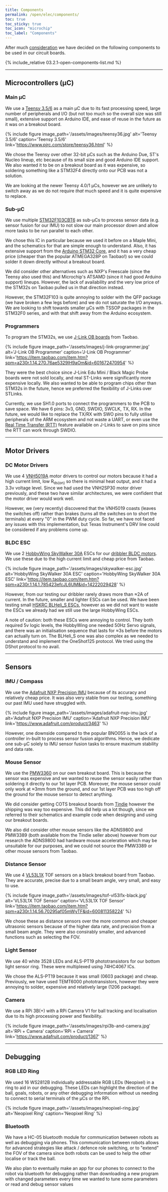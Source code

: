 ```yaml
---
title: Components
permalink: /open/elec/components/
toc: true
toc_sticky: true
toc_icon: "microchip"
toc_label: "Components"
---
```


After much [consideration](#sike/history) we have decided on the following
components to be used in our circuit boards.

{% include_relative 03.2.1-open-components-list.md %}

---

## Microcontrollers (µC)

### Main µC

We use a [Teensy 3.5/6](https://www.pjrc.com/store/teensy36.html) as a main µC
due to its fast processing speed, large number of peripherals and I/O (but not
too much so the overall size was still small), extensive support on Arduino IDE,
and ease of reuse in the future as it was on a breakout board.

{% include figure
image_path='/assets/images/teensy36.jpg'
alt='Teensy 3.5/6'
caption='Teensy 3.5/6'
link='https://www.pjrc.com/store/teensy36.html'
%}

We chose the Teensy over other 32-bit µCs such as the Arduino Due, ST's Nucleo
lineup, etc because of its small size and good Arduino IDE support. We also
wanted it to be on a breakout board as it was expensive, so soldering something
like a STM32F4 directly onto our PCB was not a solution.

We are looking at the newer Teensy 4.0/1 µCs, however we are unlikely to switch
away as we do not require _that_ much speed and it is quite expensive to
replace. <!---link to teensy kaboom history--->

### Sub-µC

We use multiple
[STM32F103CBT6](https://www.st.com/en/microcontrollers-microprocessors/stm32f103cb.html)
as sub-µCs to process sensor data (e.g. sensor fusion for our IMU) to not slow
our main processor down and allow more tasks to be run parallel to each other.

We chose this IC in particular because we used it before on a Maple Mini, and
the schematics for that are simple enough to understand. Also, it has extensive
support from the
[Arduino STM32 Core](https://github.com/stm32duino/Arduino_Core_STM32), and it
has a very cheap price (cheaper than the popular ATMEGA328P on Taobao!) so we
could solder it down directly without a breakout board.

We did consider other alternatives such as NXP's Freescale (since the Teensy
also used this) and Microchip's ATSAMD (since it had good Arduino support)
lineups. However, the lack of availability and the very low price of the STM32s
on Taobao pulled us in that direction instead.

However, the STM32F103 is quite annoying to solder with the QFP package (we have
broken a few legs before) and we do not saturate the I/O anyways. We are looking
to shift towards smaller µCs with TSSOP packages in the STM32F0 series, and with
that shift away from the Arduino ecosystem.

### Programmers

To program the STM32s, we use
[J-Link OB boards](https://item.taobao.com/item.htm?spm=a230r.1.14.270.76ae5329lH9aOm&id=601672470954)
from Taobao.

{% include figure
image_path='/assets/images/j-link-programmer.jpg'
alt='J-Link OB Programmer'
caption='J-Link OB Programmer'
link='https://item.taobao.com/item.htm?spm=a230r.1.14.270.76ae5329lH9aOm&id=601672470954'
%}

They were the best choice since J-Link Edu Mini / Black Magic Probe boards were
not sold locally, and real ST-Links were significantly more expensive locally.
We also wanted to be able to program chips other than STM32s in the future,
hence we preferred the flexibility of J-Links over STLinks.

Currently, we use SH1.0 ports to connect the programmers to the PCB to save
space. We have 6 pins: 3v3, GND, SWDIO, SWCLK, TX, RX. In the future, we would
like to replace the TX/RX with SWO pins to fully utilise peripherals of the ARM
ecosystem and not waste a UART, or even use the
[Real Time Transfer (RTT)](https://www.segger.com/products/debug-probes/j-link/technology/about-real-time-transfer/)
feature available on J-Links to save on pins since the RTT can work through
SWDIO.

---

## Motor Drivers

### DC Motor Drivers

We use 4
[VNH5019A](https://www.st.com/en/automotive-analog-and-power/vnh5019a-e.html)
motor drivers to control our motors because it had a high current limit, low
R<sub>ds(on)</sub> so there is minimal heat output, and it had a 3.3v voltage
level. Since we had used the VNH2SP30 motor driver previously, and these two
have similar architectures, we were confident that the motor driver would work
well.

However, we (very recently) discovered that the VNH5019 coasts (leaves the
switches off) rather than brakes (turns all the switches on to short the
terminals) at every "0" in the PWM duty cycle. So far, we have not faced any
issues with this implementation, but Texas Instrument's DRV line could be
considered if any problems come up.

### BLDC ESC

We use 2
[HobbyWing SkyWalker 30A](http://www.hobbywing.com/goods.php?id=407&filter_attr=6345.6463)
ESCs for our [dribbler BLDC motors](/open/mech/dribbler/#motor). We use these
due to the high current limit and cheap price from Taobao.

{% include figure
image_path='/assets/images/skywalker-esc.jpg'
alt='HobbyWing SkyWalker 30A ESC'
caption='HobbyWing SkyWalker 30A ESC'
link='https://item.taobao.com/item.htm?spm=a230r.1.14.1.785423efcJL6UM&id=14222029428'
%}

However, from our testing our dribbler rarely draws more than ≈2A of current. In
the future, smaller and lighter ESCs can be used. We have been testing small
[HSKRC BLHeli_S ESCs](https://item.taobao.com/item.htm?spm=a1z10.3-c-s.w4002-21603605950.14.965e3cabAhrB4E&id=571193702193),
however as we did not want to waste the ESCs we already had we still use the
large HobbyWing ESCs.

A note of caution: both these ESCs were annoying to control. They both required
5v logic levels, the HobbyWing one needed 50Hz Servo signals, and there was an
initialisation sequence that lasts for ≈3s before the motors can actually turn
on. The BLHeli_S one was also complex as we needed to understand and implement
the OneShot125 protocol. We tried using the DShot protocol to no avail.

---

## Sensors

### IMU / Compass

We use the [Adafruit NXP Precision IMU](https://www.adafruit.com/product/3463)
because of its accuracy and relatively cheap price. It was also very stable from
our testing, something our past IMU used have struggled with.

{% include figure
image_path='/assets/images/adafruit-nxp-imu.jpg'
alt='Adafruit NXP Precision IMU'
caption='Adafruit NXP Precision IMU'
link='https://www.adafruit.com/product/3463'
%}

However, one downside compared to the popular BNO055 is the lack of a controller
in-built to process sensor fusion algorithms. Hence, we dedicate one sub-µC
solely to IMU sensor fusion tasks to ensure maximum stability and data rate.

### Mouse Sensor

We use the [PMW3360](https://www.pixart.com/products-detail/10/PMW3360DM-T2QU)
on our own breakout board. This is because the sensor was expensive and we
wanted to reuse the sensor easily rather than soldering it directly to our 1st
layer PCB. Moreover, the mouse sensor could only work at ≈3mm from the ground,
and our 1st layer PCB was too high off the ground for the mouse sensor to detect
anything.

We did consider getting COTS breakout boards from
[Tindie](https://www.tindie.com/products/jkicklighter/pmw3360-motion-sensor/)
however the shipping was way too expensive. This did help us a lot though, since
we referred to their schematics and example code when designing and using our
breakout boards.

We also did consider other mouse sensors like the ADNS9800 and PMW3389 (both
available from the Tindie seller above) however from our research the ADNS9800
had hardware mouse acceleration which may be unsuitable for our purposes, and we
could not source the PMW3389 or other mouse sensors from Taobao.

### Distance Sensor

We use 4
[VL53L1X](https://item.taobao.com/item.htm?spm=a230r.1.14.18.53c9464a8UXNhB&id=600540090714)
TOF sensors on a black breakout board from Taobao. They are accurate, precise
due to a small beam angle, very small, and easy to use.

{% include figure
image_path='/assets/images/tof-vl53l1x-black.jpg'
alt='VL53L1X TOF Sensor'
caption='VL53L1X TOF Sensor'
link='https://item.taobao.com/item.htm?spm=a230r.1.14.56.70295af05mWyTF&id=600811358224'
%}

We chose these as distance sensors over the more common and cheaper ultrasonic
sensors because of the higher data rate, and precision from a small beam angle.
They were also consirably smaller, and advanced functions such as selecting the
FOV.

### Light Sensor

We use 40 white 3528 LEDs and ALS-PT19 phototransistors for our bottom light
sensor ring. <!---explain ring---> These were multiplexed using 74HC4067 ICs.

We chose the ALS-PT19 because it was small (0603 package) and cheap. Previously,
we have used TEMT6000 phototransistors, however they were annoying to solder,
expensive and relatively large (1206 package).

### Camera

We use a RPi 3B(+) with a RPi Camera V1 for ball tracking and localisation due
to its high processing power and flexibility.

{% include figure
image_path='/assets/images/rpi3b-and-camera.jpg'
alt='RPi + Camera'
caption='RPi + Camera'
link='https://www.adafruit.com/product/1367'
%}

---

## Debugging

### RGB LED Ring

We used 16 WS2812B individually addressable RGB LEDs (Neopixel) in a ring to aid
in our debugging. These LEDs can highlight the direction of the ball, goals,
robots, or any other debugging information without us needing to connect to
serial terminals of the µCs or the RPi.

{% include figure
image_path='/assets/images/neopixel-ring.jpg'
alt='Neopixel Ring'
caption='Neopixel Ring'
%}

### Bluetooth

We have a HC-05 bluetooth module for communication between robots as well as
debugging via phones. This communication between robots allows for advanced
strategies like attack / defence role switching, or to "extend" the FOV of the
camera since both robots can be used to help the other localise or track the
ball.

We also plan to eventually make an app for our phones to connect to the robot
via bluetooth for debugging rather than downloading a new program with changed
parameters every time we wanted to tune some parameters or read and debug sensor
values
